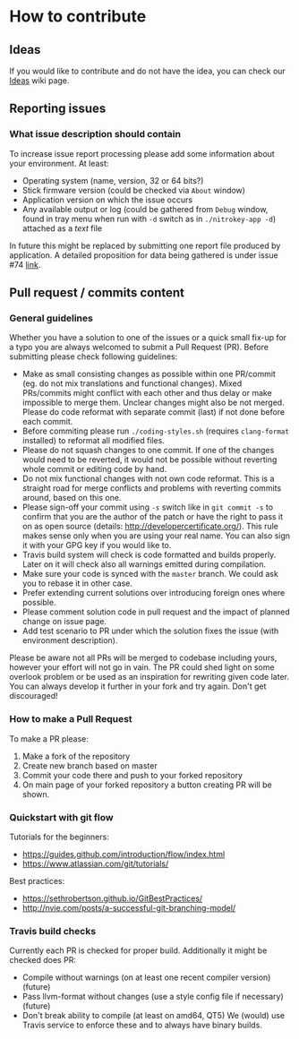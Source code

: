 # How to contribute

## Ideas
If you would like to contribute and do not have the idea, you can check our [Ideas](https://github.com/Nitrokey/wiki/wiki/Ideas) wiki page.

## Reporting issues
### What issue description should contain
To increase issue report processing please add some information about your environment. At least:
- Operating system (name, version, 32 or 64 bits?)
- Stick firmware version (could be checked via `About` window)
- Application version on which the issue occurs
- Any available output or log (could be gathered from `Debug` window, found in tray menu when run with `-d` switch as in  `./nitrokey-app -d`) attached as a *text* file

In future this might be replaced by submitting one report file produced by application. A detailed proposition for data being gathered is under issue #74 [link](https://github.com/Nitrokey/nitrokey-app/issues/74).

## Pull request / commits content
### General guidelines
Whether you have a solution to one of the issues or a quick small fix-up for a typo you are always welcomed to submit a Pull Request (PR). Before submitting please check following guidelines:
- Make as small consisting changes as possible within one PR/commit (eg. do not mix translations and functional changes). Mixed PRs/commits might conflict with each other and thus delay or make impossible to merge them. Unclear changes might also be not merged. Please do code reformat with separate commit (last) if not done before each commit.
- Before commiting please run `./coding-styles.sh` (requires `clang-format` installed) to reformat all modified files.
- Please do not squash changes to one commit. If one of the changes would need to be reverted, it would not be possible without reverting whole commit or editing code by hand.
- Do not mix functional changes with not own code reformat. This is a straight road for merge conflicts and problems with reverting commits around, based on this one.
- Please sign-off your commit using `-s` switch like in `git commit -s` to confirm that you are the author of the patch or have the right to pass it on as open source (details: http://developercertificate.org/). This rule makes sense only when you are using your real name. You can also sign it with your GPG key if you would like to.
- Travis build system will check is code formatted and builds properly. Later on it will check also all warnings emitted during compilation.
- Make sure your code is synced with the `master` branch. We could ask you to rebase it in other case.
- Prefer extending current solutions over introducing foreign ones where possible.
- Please comment solution code in pull request and the impact of planned change on issue page.
- Add test scenario to PR under which the solution fixes the issue (with environment description).

Please be aware not all PRs will be merged to codebase including yours, however your effort will not go in vain. The PR could shed light on some overlook problem or be used as an inspiration for rewriting given code later. You can always develop it further in your fork and try again. Don't get discouraged!

### How to make a Pull Request
To make a PR please:

1. Make a fork of the repository
2. Create new branch based on master
3. Commit your code there and push to your forked repository
4. On main page of your forked repository a button creating PR will be shown.

### Quickstart with git flow
Tutorials for the beginners:

- https://guides.github.com/introduction/flow/index.html
- https://www.atlassian.com/git/tutorials/

Best practices:

- https://sethrobertson.github.io/GitBestPractices/
- http://nvie.com/posts/a-successful-git-branching-model/

### Travis build checks
Currently each PR is checked for proper build. Additionally it might be checked does PR:
- Compile without warnings (on at least one recent compiler version) (future)
- Pass llvm-format without changes (use a style config file if necessary) (future)
- Don't break ability to compile (at least on amd64, QT5)
We (would) use Travis service to enforce these and to always have binary builds.
